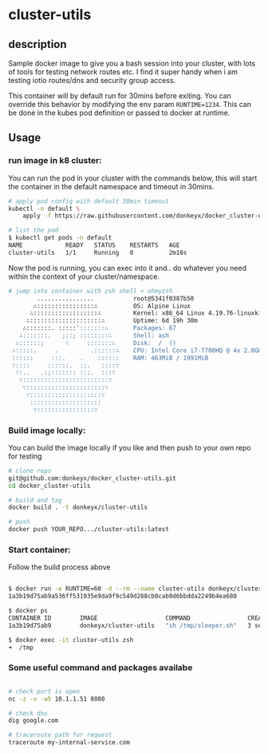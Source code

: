 # cluster-utils

## description

Sample docker image to give you a bash session into your cluster, with lots of tools for testing
network routes etc. I find it super handy when i am testing iotio routes/dns and security group
access.

This container will by default run for 30mins before exiting. You can override this behavior
by modifying the env param ```RUNTIME=1234```. This can be done in the kubes pod definition or
passed to docker at runtime.

## Usage

### run image in k8 cluster:

You can run the pod in your cluster with the commands below, this will start the container
in the default namespace and timeout in 30mins.
```bash
# apply pod config with default 30min timeout
kubectl -n default \
    apply -f https://raw.githubusercontent.com/donkeyx/docker_cluster-utils/master/k8s-cluter-utils.yml

# list the pod
$ kubectl get pods -n default
NAME            READY   STATUS    RESTARTS   AGE
cluster-utils   1/1     Running   0          2m18s
```

Now the pod is running, you can exec into it and.. do whatever you need within the context of
your cluster/namespace.
```bash
# jump into container with zsh shell + ohmyzsh
        ................           root@5341f0387b50
       ∴::::::::::::::::∴          OS: Alpine Linux
      ∴::::::::::::::::::∴         Kernel: x86_64 Linux 4.19.76-linuxkit
     ∴::::::::::::::::::::∴        Uptime: 6d 19h 30m
    ∴:::::::. :::::':::::::∴       Packages: 67
   ∴:::::::.   ;::; ::::::::∴      Shell: ash
  ∴::::::;      ∵     :::::::∴     Disk:  /  ()
 ∴:::::.     .         .::::::∴    CPU: Intel Core i7-7700HQ @ 4x 2.8GHz
 ::::::     :::.    .    ::::::    RAM: 463MiB / 1991MiB
 ∵::::     ::::::.  ::.   ::::∵
  ∵:..   .:;::::::: :::.  :::∵
   ∵::::::::::::::::::::::::∵
    ∵::::::::::::::::::::::∵
     ∵::::::::::::::::::::∵
      ::::::::::::::::::::
       ∵::::::::::::::::∵

```


### Build image locally:

You can build the image locally if you like and then push to your own repo for testing

```bash
# clone repo
git@github.com:donkeyx/docker_cluster-utils.git
cd docker_cluster-utils

# build and tag
docker build . -t donkeyx/cluster-utils

# push
docker push YOUR_REPO.../cluster-utils:latest
```

### Start container:

Follow the build process above
```bash

$ docker run -e RUNTIME=60 -d --rm --name cluster-utils donkeyx/cluster-utils
1a3b19d75ab9a536ff531935e9da9f9c549d288cb0cab0d6bbdda2249b4ea680

$ docker ps
CONTAINER ID        IMAGE                   COMMAND                CREATED             STATUS              PORTS               NAMES
1a3b19d75ab9        donkeyx/cluster-utils   "sh /tmp/sleeper.sh"   3 seconds ago       Up 3 seconds                            cluster-utils

$ docker exec -it cluster-utils zsh
➜  /tmp

```

### Some useful command and packages availabe

```bash

# check port is open
nc -z -v -w5 10.1.1.51 8080

# check dns
dig google.com

# traceroute path for request
traceroute my-internal-service.com

```
